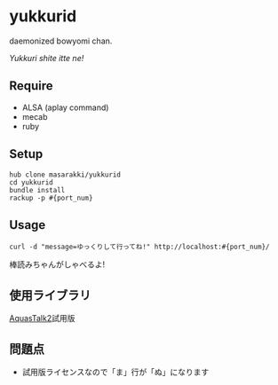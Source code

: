 # yukkurid

daemonized bowyomi chan.

*Yukkuri shite itte ne!*

## Require
- ALSA (aplay command)
- mecab
- ruby

## Setup

    hub clone masarakki/yukkurid
    cd yukkurid
    bundle install
    rackup -p #{port_num}


## Usage

    curl -d "message=ゆっくりして行ってね!" http://localhost:#{port_num}/

棒読みちゃんがしゃべるよ!

## 使用ライブラリ
[AquasTalk2](http://www.a-quest.com/index.html)試用版

## 問題点
- 試用版ライセンスなので「ま」行が「ぬ」になります
